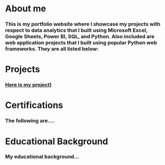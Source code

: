 # About me
### This is my portfolio website where I showcase my projects with respect to data analytics that I built using Microsoft Excel, Google Sheets, Power BI, SQL, and Python. Also included are web application projects that I built using popular Python web frameworks. They are all listed below:

# Projects 
### [Here is my project](#https://github.com/addiscodr/new-repo))

# Certifications
### The following are....

# Educational Background
### My educational background...

